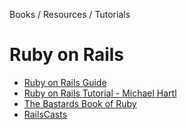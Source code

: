 Books / Resources / Tutorials

# Ruby on Rails
- [Ruby on Rails Guide](http://guides.rubyonrails.org/)
- [Ruby on Rails Tutorial - Michael Hartl](https://www.railstutorial.org/)
- [The Bastards Book of Ruby](http://ruby.bastardsbook.com/resources/)
- [RailsCasts](http://railscasts.com/)

